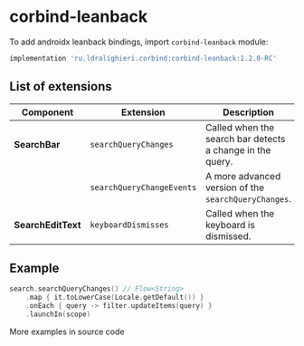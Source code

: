 ﻿
# corbind-leanback

To add androidx leanback bindings, import `corbind-leanback` module:

```groovy
implementation 'ru.ldralighieri.corbind:corbind-leanback:1.2.0-RC'
```

## List of extensions

Component | Extension | Description
--|---|--
**SearchBar** | `searchQueryChanges` | Called when the search bar detects a change in the query.
              | `searchQueryChangeEvents` | A more advanced version of the `searchQueryChanges`.
**SearchEditText** | `keyboardDismisses` | Called when the keyboard is dismissed.


## Example

```kotlin
search.searchQueryChanges() // Flow<String>
    .map { it.toLowerCase(Locale.getDefault()) }
    .onEach { query -> filter.updateItems(query) }
    .launchIn(scope)
```

More examples in source code
